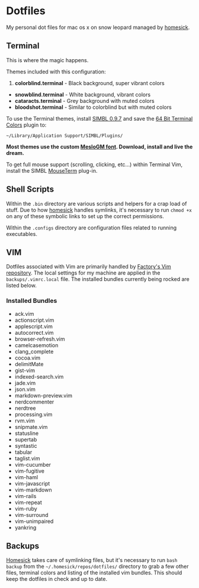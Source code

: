 
# Dotfiles
My personal dot files for mac os x on snow leopard managed by [homesick][homesick].


## Terminal

This is where the magic happens.

Themes included with this configuration:

1. **colorblind.terminal** - Black background, super vibrant colors
- **snowblind.terminal** - White background, vibrant colors
- **cataracts.terminal** - Grey background with muted colors
- **bloodshot.terminal** - Similar to colorblind but with muted colors

To use the Terminal themes, install [SIMBL 0.9.7](http://www.culater.net/software/SIMBL/SIMBL.php) and save the [64 Bit Terminal Colors](http://github.com/timmfin/terminalcolours) plugin to:

    ~/Library/Application Support/SIMBL/Plugins/

**Most themes use the custom [MesloGM font](https://github.com/andreberg/Meslo-Font). Download, install and live the dream.**

To get full mouse support (scrolling, clicking, etc...) within Terminal Vim, install the SIMBL [MouseTerm](http://bitheap.org/mouseterm/) plug-in.


## Shell Scripts

Within the `.bin` directory are various scripts and helpers for a crap load of stuff. Due to how [homesick][homesick] handles symlinks, it's necessary to run `chmod +x` on any of these symbolic links to set up the correct permissions.

Within the `.configs` directory are configuration files related to running executables.


## VIM

Dotfiles associated with Vim are primarily handled by [Factory's Vim repository][vimfiles]. The local settings for my machine are applied in the `backups/.vimrc.local` file. The installed bundles currently being rocked are listed below.


### Installed Bundles

<!-- START -->
- ack.vim
- actionscript.vim
- applescript.vim
- autocorrect.vim
- browser-refresh.vim
- camelcasemotion
- clang_complete
- cocoa.vim
- delimitMate
- gist-vim
- indexed-search.vim
- jade.vim
- json.vim
- markdown-preview.vim
- nerdcommenter
- nerdtree
- processing.vim
- rvm.vim
- snipmate.vim
- statusline
- supertab
- syntastic
- tabular
- taglist.vim
- vim-cucumber
- vim-fugitive
- vim-haml
- vim-javascript
- vim-markdown
- vim-rails
- vim-repeat
- vim-ruby
- vim-surround
- vim-unimpaired
- yankring

<!-- END -->


## Backups

[Homesick][homesick] takes care of symlinking files, but it's necessary to run `bash backup` from the `~/.homesick/repos/dotfiles/` directory to grab a few other files, terminal colors and listing of the installed vim bundles. This should keep the dotfiles in check and up to date.

[homesick]: http://github.com/technicalpickles/homesick
[vimfiles]: https://github.com/factorylabs/vimfiles


